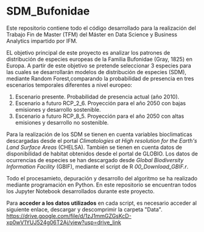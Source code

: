 # SDM_Bufonidae

Este repositorio contiene todo el código desarrollado para la realización del Trabajo Fin de Master (TFM) del Máster en Data Science y Business Analytics impartido por IFM. 

EL objetivo principal de este proyecto es analizar los patrones de distribución de especies europeas de la Familia Bufonidae (Gray, 1825) en Europa. A partir de este objetivo se pretende seleccionar 3 especies para las cuales se desarrollarán modelos de distribución de especies (SDM), mediante Random Forest,comparando la probabilidad de presencia en tres escenarios temporales diferentes a nivel europeo:

1. Escenario presente. Probabilidad de presencia actual (año 2010).
2. Escenario a futuro RCP_2_6. Proyección para el año 2050 con bajas emisiones y desarrollo sostenible.
3. Escenario a futuro RCP_8_5. Proyección para el año 2050 con altas emisiones y desarrollo no sostenible.

Para la realización de los SDM se tienen en cuenta variables bioclimaticas descargadas desde el portal *Climatologies at High resolution for the Earth's Land Surface Areas* (CHELSA). También se tienen en cuenta datos de disponibilidad de habitat obtenidos desde el portal de GLOBIO.
Los datos de ocurrencias de especies se han descargado desde *Global Biodiversity Information Facility* (GBIF), mediante el script de R *00_Download_GBIF.r*.

Todo el procesamieto, depuración y desarrollo del algoritmo se ha realizado mediante programación en Python. En este repositorio se encuentran todos los Jupyter Notebook desarrollados durante este proyecto.

Para **acceder a los datos utilizados** en cada script, es necesario acceder al siguiente enlace, descargar y descomprimir la carpeta "Data". https://drive.google.com/file/d/1zJ1mmGZGsKcD-xp0wV1YUJ524g06T2Aj/view?usp=drive_link

